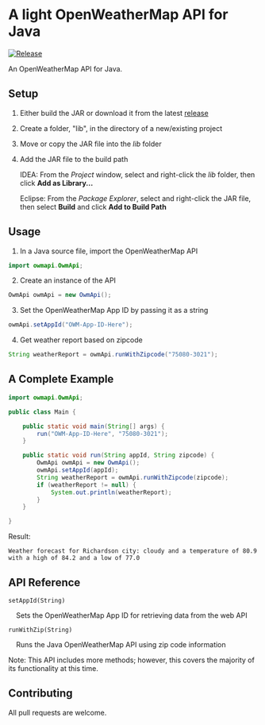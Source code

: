 # A light OpenWeatherMap API for Java

[![Release](https://img.shields.io/github/release/ronrihoo/Java-OpenWeatherMap-API/all.svg)](https://github.com/ronrihoo/Java-OpenWeatherMap-API/releases)

An OpenWeatherMap API for Java.

## Setup

1. Either build the JAR or download it from the latest [release](https://github.com/ronrihoo/Java-OpenWeatherMap-API/releases)

2. Create a folder, "lib", in the directory of a new/existing project

3. Move or copy the JAR file into the _lib_ folder

4. Add the JAR file to the build path

   IDEA: From the _Project_ window, select and right-click the _lib_ folder, then click **Add as Library...**

   Eclipse: From the _Package Explorer_, select and right-click the JAR file, then select **Build** and click **Add to Build Path**

## Usage

1. In a Java source file, import the OpenWeatherMap API

```java
import owmapi.OwmApi;
```

2. Create an instance of the API

```java
OwmApi owmApi = new OwmApi();
```

3. Set the OpenWeatherMap App ID by passing it as a string

```java
owmApi.setAppId("OWM-App-ID-Here");
```

4. Get weather report based on zipcode

```java
String weatherReport = owmApi.runWithZipcode("75080-3021");
```

## A Complete Example

```java
import owmapi.OwmApi;

public class Main {

    public static void main(String[] args) {
        run("OWM-App-ID-Here", "75080-3021");
    }

    public static void run(String appId, String zipcode) {
        OwmApi owmApi = new OwmApi();
        owmApi.setAppId(appId);
        String weatherReport = owmApi.runWithZipcode(zipcode);
        if (weatherReport != null) {
            System.out.println(weatherReport);
        }
    }

}
```

Result:

```
Weather forecast for Richardson city: cloudy and a temperature of 80.9 with a high of 84.2 and a low of 77.0
```

## API Reference

`setAppId(String)`

&nbsp;&nbsp;&nbsp;&nbsp;Sets the OpenWeatherMap App ID for retrieving data from the web API

`runWithZip(String)`

&nbsp;&nbsp;&nbsp;&nbsp;Runs the Java OpenWeatherMap API using zip code information

Note: This API includes more methods; however, this covers the majority of its functionality at this time.

## Contributing

All pull requests are welcome.